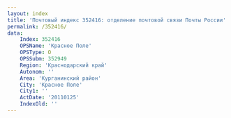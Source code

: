 ```yaml
---
layout: index
title: 'Почтовый индекс 352416: отделение почтовой связи Почты России'
permalink: /352416/
data:
    Index: 352416
    OPSName: 'Красное Поле'
    OPSType: О
    OPSSubm: 352949
    Region: 'Краснодарский край'
    Autonom: ''
    Area: 'Курганинский район'
    City: 'Красное Поле'
    City1: ''
    ActDate: '20110125'
    IndexOld: ''
---
```

